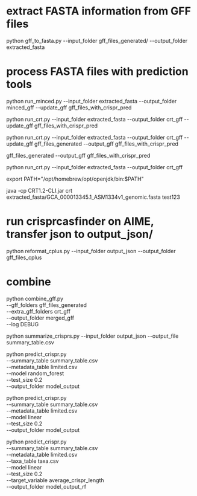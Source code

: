 # extract FASTA information from GFF files
python gff_to_fasta.py --input_folder gff_files_generated/ --output_folder extracted_fasta

# process FASTA files with prediction tools
python run_minced.py --input_folder extracted_fasta --output_folder minced_gff --update_gff gff_files_with_crispr_pred

python run_crt.py --input_folder extracted_fasta --output_folder crt_gff --update_gff gff_files_with_crispr_pred


python run_crt.py --input_folder extracted_fasta --output_folder crt_gff --update_gff gff_files_generated --output_gff gff_files_with_crispr_pred





gff_files_generated --output_gff gff_files_with_crispr_pred


python run_crt.py --input_folder extracted_fasta --output_folder crt_gff


export PATH="/opt/homebrew/opt/openjdk/bin:$PATH"

java -cp CRT1.2-CLI.jar crt extracted_fasta/GCA_000013345.1_ASM1334v1_genomic.fasta test123



# run crisprcasfinder on AIME, transfer json to output_json/
python reformat_cplus.py --input_folder output_json --output_folder gff_files_cplus



# combine


python combine_gff.py \
    --gff_folders gff_files_generated \
    --extra_gff_folders crt_gff \
    --output_folder merged_gff \
    --log DEBUG


  python summarize_crisprs.py --input_folder output_json --output_file summary_table.csv


python predict_crispr.py \
    --summary_table summary_table.csv \
    --metadata_table limited.csv \
    --model random_forest \
    --test_size 0.2 \
    --output_folder model_output



python predict_crispr.py \
    --summary_table summary_table.csv \
    --metadata_table limited.csv \
    --model linear \
    --test_size 0.2 \
    --output_folder model_output


python predict_crispr.py \
--summary_table summary_table.csv \
--metadata_table limited.csv \
--taxa_table taxa.csv \
--model linear \
--test_size 0.2 \
--target_variable average_crispr_length \
--output_folder model_output_rf